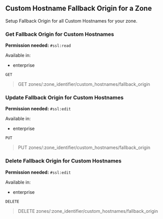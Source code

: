 ## Custom Hostname Fallback Origin for a Zone

Setup Fallback Origin for all Custom Hostnames for your zone.

### Get Fallback Origin for Custom Hostnames

**Permission needed:** `#ssl:read`

Available in:

* enterprise

`GET` 

> GET zones/:zone_identifier/custom_hostnames/fallback_origin


### Update Fallback Origin for Custom Hostnames

**Permission needed:** `#ssl:edit`

Available in:

* enterprise

`PUT` 

> PUT zones/:zone_identifier/custom_hostnames/fallback_origin


### Delete Fallback Origin for Custom Hostnames

**Permission needed:** `#ssl:edit`

Available in:

* enterprise

`DELETE` 

> DELETE zones/:zone_identifier/custom_hostnames/fallback_origin

